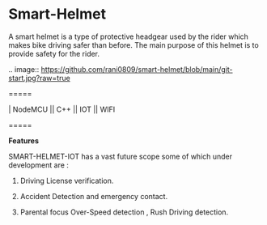 # Smart-Helmet
A smart helmet is a type of protective headgear used by the rider which makes bike driving safer than before. The main purpose of this helmet is to provide safety for the rider.
 
.. image:: https://github.com/rani0809/smart-helmet/blob/main/git-start.jpg?raw=true
    
=====

| NodeMCU  ||  C++ ||  IOT  ||  WIFI 

=====


**Features**

SMART-HELMET-IOT has a vast future scope some of which under development are :

1) Driving License verification.

2) Accident Detection and emergency contact.

3) Parental focus Over-Speed detection , Rush Driving detection.
